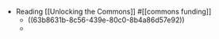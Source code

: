 - Reading [[Unlocking the Commons]] #[[commons funding]]
	- ((63b8631b-8c56-439e-80c0-8b4a86d57e92))
	-